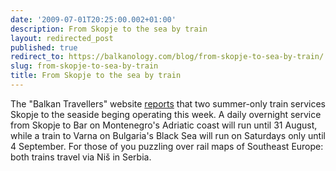 ```yaml
---
date: '2009-07-01T20:25:00.002+01:00'
description: From Skopje to the sea by train
layout: redirected_post
published: true
redirect_to: https://balkanology.com/blog/from-skopje-to-sea-by-train/
slug: from-skopje-to-sea-by-train
title: From Skopje to the sea by train
---
```


The "Balkan Travellers" website <a href="http://www.balkantravellers.com/index.php?option=com_content&amp;task=view&amp;id=1305">reports</a> that two summer-only train services Skopje to the seaside beging operating this week. A daily overnight service from Skopje to Bar on Montenegro's Adriatic coast will run until 31 August, while a train to Varna on Bulgaria's Black Sea will run on Saturdays only until 4 September. For those of you puzzling over rail maps of Southeast Europe: both trains travel via Niš in Serbia.